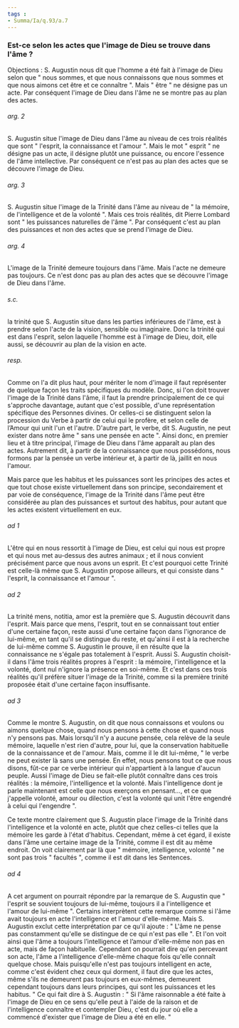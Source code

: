 ```yaml
---
tags : 
- Summa/Ia/q.93/a.7
---
```


### Est-ce selon les actes que l'image de Dieu se trouve dans l'âme ?



Objections : S. Augustin nous dit que l'homme a été fait à l'image de Dieu selon que " nous sommes, et que nous connaissons que nous sommes et que nous aimons cet être et ce connaître ". Mais " être " ne désigne pas un acte. Par conséquent l'image de Dieu dans l'âme ne se montre pas au plan des actes. 

###### arg. 2
S. Augustin situe l'image de Dieu dans l'âme au niveau de ces trois réalités que sont " l'esprit, la connaissance et l'amour ". Mais le mot " esprit " ne désigne pas un acte, il désigne plutôt une puissance, ou encore l'essence de l'âme intellective. Par conséquent ce n'est pas au plan des actes que se découvre l'image de Dieu. 

###### arg. 3
S. Augustin situe l'image de la Trinité dans l'âme au niveau de " la mémoire, de l'intelligence et de la volonté ". Mais ces trois réalités, dit Pierre Lombard sont " les puissances naturelles de l'âme ". Par conséquent c'est au plan des puissances et non des actes que se prend l'image de Dieu. 

###### arg. 4
L'image de la Trinité demeure toujours dans l'âme. Mais l'acte ne demeure pas toujours. Ce n'est donc pas au plan des actes que se découvre l'image de Dieu dans l'âme. 

###### s.c.
la trinité que S. Augustin situe dans les parties inférieures de l'âme, est à prendre selon l'acte de la vision, sensible ou imaginaire. Donc la trinité qui est dans l'esprit, selon laquelle l'homme est à l'image de Dieu, doit, elle aussi, se découvrir au plan de la vision en acte. 

###### resp.
Comme on l'a dit plus haut, pour mériter le nom d'image il faut représenter de quelque façon les traits spécifiques du modèle. Donc, si l'on doit trouver l'image de la Trinité dans l'âme, il faut la prendre principalement de ce qui s'approche davantage, autant que c'est possible, d'une représentation spécifique des Personnes divines. Or celles-ci se distinguent selon la procession du Verbe à partir de celui qui le profère, et selon celle de l’Amour qui unit l'un et l'autre. D'autre part, le verbe, dit S. Augustin, ne peut exister dans notre âme " sans une pensée en acte ". Ainsi donc, en premier lieu et à titre principal, l'image de Dieu dans l'âme apparaît au plan des actes. Autrement dit, à partir de la connaissance que nous possédons, nous formons par la pensée un verbe intérieur et, à partir de là, jaillit en nous l'amour. 

Mais parce que les habitus et les puissances sont les principes des actes et que tout chose existe virtuellement dans son principe, secondairement et par voie de conséquence, l'image de la Trinité dans l'âme peut être considérée au plan des puissances et surtout des habitus, pour autant que les actes existent virtuellement en eux. 

###### ad 1
L'être qui en nous ressortit à l'image de Dieu, est celui qui nous est propre et qui nous met au-dessus des autres animaux ; et il nous convient précisément parce que nous avons un esprit. Et c'est pourquoi cette Trinité est celle-là même que S. Augustin propose ailleurs, et qui consiste dans " l'esprit, la connaissance et l'amour ". 

###### ad 2
La trinité mens, notitia, amor est la première que S. Augustin découvrit dans l'esprit. Mais parce que mens, l'esprit, tout en se connaissant tout entier d'une certaine façon, reste aussi d'une certaine façon dans l'ignorance de lui-même, en tant qu'il se distingue du reste, et qu'ainsi il est à la recherche de lui-même comme S. Augustin le prouve, il en résulte que la connaissance ne s'égale pas totalement à l'esprit. Aussi S. Augustin choisit-il dans l'âme trois réalités propres à l'esprit : la mémoire, l'intelligence et la volonté, dont nul n'ignore la présence en soi-même. Et c'est dans ces trois réalités qu'il préfère situer l'image de la Trinité, comme si la première trinité proposée était d'une certaine façon insuffisante. 

###### ad 3
Comme le montre S. Augustin, on dit que nous connaissons et voulons ou aimons quelque chose, quand nous pensons à cette chose et quand nous n'y pensons pas. Mais lorsqu'il n'y a aucune pensée, cela relève de la seule mémoire, laquelle n'est rien d'autre, pour lui, que la conservation habituelle de la connaissance et de l'amour. Mais, comme il le dit lui-même, " le verbe ne peut exister là sans une pensée. En effet, nous pensons tout ce que nous disons, fût-ce par ce verbe intérieur qui n'appartient à la langue d'aucun peuple. Aussi l'image de Dieu se fait-elle plutôt connaître dans ces trois réalités : la mémoire, l'intelligence et la volonté. Mais l'intelligence dont je parle maintenant est celle que nous exerçons en pensant..., et ce que j'appelle volonté, amour ou dilection, c'est la volonté qui unit l'être engendré à celui qui l'engendre ". 

Ce texte montre clairement que S. Augustin place l'image de la Trinité dans l'intelligence et la volonté en acte, plutôt que chez celles-ci telles que la mémoire les garde à l'état d'habitus. Cependant, même à cet égard, il existe dans l'âme une certaine image de la Trinité, comme il est dit au même endroit. On voit clairement par là que " mémoire, intelligence, volonté " ne sont pas trois " facultés ", comme il est dit dans les Sentences. 

###### ad 4
A cet argument on pourrait répondre par la remarque de S. Augustin que " l'esprit se souvient toujours de lui-même, toujours il a l'intelligence et l'amour de lui-même ". Certains interprètent cette remarque comme si l'âme avait toujours en acte l'intelligence et l'amour d'elle-même. Mais S. Augustin exclut cette interprétation par ce qu'il ajoute : " L'âme ne pense pas constamment qu'elle se distingue de ce qui n'est pas elle ". Et l'on voit ainsi que l'âme a toujours l’intelligence et l’amour d'elle-même non pas en acte, mais de façon habituelle. Cependant on pourrait dire qu'en percevant son acte, l'âme a l'intelligence d'elle-même chaque fois qu'elle connaît quelque chose. Mais puisqu'elle n'est pas toujours intelligent en acte, comme c'est évident chez ceux qui dorment, il faut dire que les actes, même s'ils ne demeurent pas toujours en eux-mêmes, demeurent cependant toujours dans leurs principes, qui sont les puissances et les habitus. " Ce qui fait dire à S. Augustin : " Si l'âme raisonnable a été faite à l'image de Dieu en ce sens qu'elle peut à l'aide de la raison et de l'intelligence connaître et contempler Dieu, c'est du jour où elle a commencé d'exister que l'image de Dieu a été en elle. " 

